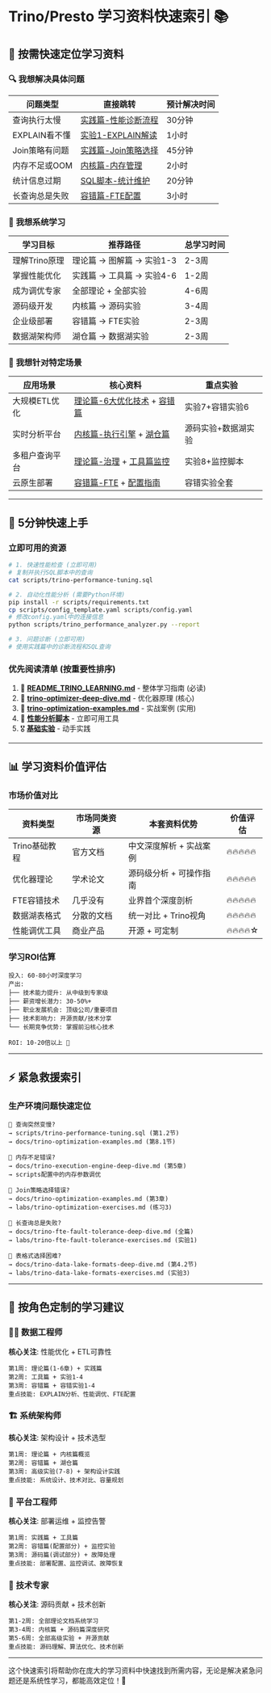 # Trino/Presto 学习资料快速索引 📚

## 🎯 按需快速定位学习资料

### 🔍 **我想解决具体问题**

| 问题类型 | 直接跳转 | 预计解决时间 |
|---------|----------|-------------|
| 查询执行太慢 | [实践篇-性能诊断流程](docs/trino-optimization-examples.md#8-性能问题诊断流程) | 30分钟 |
| EXPLAIN看不懂 | [实验1-EXPLAIN解读](labs/trino-optimization-exercises.md#练习1-explain计划解读与性能基线) | 1小时 |
| Join策略有问题 | [实践篇-Join策略选择](docs/trino-optimization-examples.md#3-join策略选择案例) | 45分钟 |
| 内存不足或OOM | [内核篇-内存管理](docs/trino-execution-engine-deep-dive.md#5-内存管理与背压机制) | 2小时 |
| 统计信息过期 | [SQL脚本-统计维护](scripts/trino-performance-tuning.sql) | 20分钟 |
| 长查询总是失败 | [容错篇-FTE配置](docs/trino-fte-fault-tolerance-deep-dive.md#6-配置与部署指南) | 3小时 |

### 📖 **我想系统学习**

| 学习目标 | 推荐路径 | 总学习时间 |
|---------|----------|------------|
| 理解Trino原理 | 理论篇 → 图解篇 → 实验1-3 | 2-3周 |
| 掌握性能优化 | 实践篇 → 工具篇 → 实验4-6 | 1-2周 |
| 成为调优专家 | 全部理论 + 全部实验 | 4-6周 |
| 源码级开发 | 内核篇 → 源码实验 | 3-4周 |
| 企业级部署 | 容错篇 → FTE实验 | 2-3周 |
| 数据湖架构师 | 湖仓篇 → 数据湖实验 | 2-3周 |

### 🎯 **我想针对特定场景**

| 应用场景 | 核心资料 | 重点实验 |
|---------|----------|----------|
| 大规模ETL优化 | [理论篇-6大优化技术](docs/trino-optimizer-deep-dive.md#6-关键优化技术决定性能的旋钮) + [容错篇](docs/trino-fte-fault-tolerance-deep-dive.md) | 实验7+容错实验6 |
| 实时分析平台 | [内核篇-执行引擎](docs/trino-execution-engine-deep-dive.md) + [湖仓篇](docs/trino-data-lake-formats-deep-dive.md) | 源码实验+数据湖实验 |
| 多租户查询平台 | [理论篇-治理](docs/trino-optimizer-deep-dive.md#12-并发与多租户治理) + [工具篇监控](scripts/) | 实验8+监控脚本 |
| 云原生部署 | [容错篇-FTE](docs/trino-fte-fault-tolerance-deep-dive.md) + [配置指南](scripts/README.md) | 容错实验全套 |

---

## 🚀 **5分钟快速上手**

### 立即可用的资源

```bash
# 1. 快速性能检查 (立即可用)
# 复制并执行SQL脚本中的查询
cat scripts/trino-performance-tuning.sql

# 2. 自动化性能分析 (需要Python环境)
pip install -r scripts/requirements.txt
cp scripts/config_template.yaml scripts/config.yaml
# 修改config.yaml中的连接信息
python scripts/trino_performance_analyzer.py --report

# 3. 问题诊断 (立即可用)
# 使用实践篇中的诊断流程和SQL查询
```

### 优先阅读清单 (按重要性排序)

1. 🥇 **[README_TRINO_LEARNING.md](README_TRINO_LEARNING.md)** - 整体学习指南 (必读)
2. 🥈 **[trino-optimizer-deep-dive.md](docs/trino-optimizer-deep-dive.md)** - 优化器原理 (核心)
3. 🥉 **[trino-optimization-examples.md](docs/trino-optimization-examples.md)** - 实战案例 (实用)
4. 🏅 **[性能分析脚本](scripts/trino-performance-tuning.sql)** - 立即可用工具
5. 🎖️ **[基础实验](labs/trino-optimization-exercises.md)** - 动手实践

---

## 📊 **学习资料价值评估**

### 市场价值对比

| 资料类型 | 市场同类资源 | 本套资料优势 | 价值评估 |
|---------|-------------|-------------|----------|
| Trino基础教程 | 官方文档 | 中文深度解析 + 实战案例 | 🔥🔥🔥🔥🔥 |
| 优化器理论 | 学术论文 | 源码级分析 + 可操作指南 | 🔥🔥🔥🔥🔥 |
| FTE容错技术 | 几乎没有 | 业界首个深度剖析 | 🔥🔥🔥🔥🔥 |
| 数据湖表格式 | 分散的文档 | 统一对比 + Trino视角 | 🔥🔥🔥🔥🔥 |
| 性能调优工具 | 商业产品 | 开源 + 可定制 | 🔥🔥🔥🔥☆ |

### 学习ROI估算

```
投入: 60-80小时深度学习
产出: 
├── 技术能力提升: 从中级到专家级
├── 薪资增长潜力: 30-50%+ 
├── 职业发展机会: 顶级公司/重要项目
├── 技术影响力: 开源贡献/技术分享
└── 长期竞争优势: 掌握前沿核心技术

ROI: 10-20倍以上 🚀
```

---

## ⚡ **紧急救援索引**

### 生产环境问题快速定位

```
🚨 查询突然变慢?
→ scripts/trino-performance-tuning.sql (第1.2节)
→ docs/trino-optimization-examples.md (第8.1节)

🚨 内存不足错误?  
→ docs/trino-execution-engine-deep-dive.md (第5章)
→ scripts配置中的内存参数调优

🚨 Join策略选择错误?
→ docs/trino-optimization-examples.md (第3章)
→ labs/trino-optimization-exercises.md (练习3)

🚨 长查询总是失败?
→ docs/trino-fte-fault-tolerance-deep-dive.md (全篇)
→ labs/trino-fte-fault-tolerance-exercises.md (实验1)

🚨 表格式选择困难?
→ docs/trino-data-lake-formats-deep-dive.md (第4.2节)
→ labs/trino-data-lake-formats-exercises.md (实验3)
```

---

## 🎯 **按角色定制的学习建议**

### 👨‍💻 **数据工程师**
**核心关注**: 性能优化 + ETL可靠性
```
第1周: 理论篇(1-6章) + 实践篇
第2周: 工具篇 + 实验1-4  
第3周: 容错篇 + 容错实验1-4
重点技能: EXPLAIN分析、性能调优、FTE配置
```

### 🏗️ **系统架构师**  
**核心关注**: 架构设计 + 技术选型
```
第1周: 理论篇 + 内核篇概览
第2周: 容错篇 + 湖仓篇
第3周: 高级实验(7-8) + 架构设计实践
重点技能: 系统设计、技术对比、容量规划
```

### 🔬 **平台工程师**
**核心关注**: 部署运维 + 监控告警  
```
第1周: 实践篇 + 工具篇
第2周: 容错篇(配置部分) + 监控实验
第3周: 源码篇(调试部分) + 故障处理
重点技能: 部署配置、监控调试、故障恢复
```

### 🧠 **技术专家**
**核心关注**: 源码贡献 + 技术创新
```
第1-2周: 全部理论文档系统学习
第3-4周: 内核篇 + 源码篇深度研究  
第5-6周: 全部高级实验 + 开源贡献
重点技能: 源码理解、算法优化、技术创新
```

---

这个快速索引将帮助你在庞大的学习资料中快速找到所需内容，无论是解决紧急问题还是系统性学习，都能高效定位！🎯
